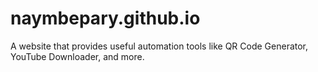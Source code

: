 # naymbepary.github.io
A website that provides useful automation tools like QR Code Generator, YouTube Downloader, and more.
